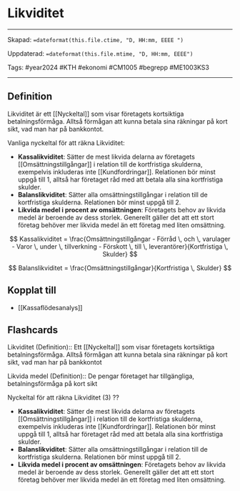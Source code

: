 # Likviditet

---

Skapad: `=dateformat(this.file.ctime, "D, HH:mm, EEEE ")`

Uppdaterad: `=dateformat(this.file.mtime, "D, HH:mm, EEEE")`

Tags: #year2024 #KTH #ekonomi #CM1005 #begrepp #ME1003KS3

---

## Definition

Likviditet är ett [[Nyckeltal]] som visar företagets kortsiktiga betalningsförmåga. Alltså förmågan att kunna betala sina räkningar på kort sikt, vad man har på bankkontot.

Vanliga nyckeltal för att räkna Likviditet:

- **Kassalikviditet**: Sätter de mest likvida delarna av företagets [[Omsättningstillgångar]] i relation till de kortfristiga skulderna, exempelvis inkluderas inte [[Kundfordringar]]. Relationen bör minst uppgå till 1, alltså har företaget råd med att betala alla sina kortfristiga skulder.
- **Balanslikviditet**: Sätter alla omsättningstillgångar i relation till de kortfristiga skulderna. Relationen bör minst uppgå till 2.
- **Likvida medel i procent av omsättningen**: Företagets behov av likvida medel är beroende av dess storlek. Generellt gäller det att ett stort företag behöver mer likvida medel än ett företag med liten omsättning.

$$
Kassalikviditet = \frac{Omsättningstillgångar - Förråd \, och \, varulager - Varor \, under \, tillverkning - Förskott \, till \, leverantörer}{Kortfristiga \, Skulder}
$$

$$
Balanslikviditet = \frac{Omsättningstillgångar}{Kortfristiga \, Skulder}
$$

## Kopplat till

- [[Kassaflödesanalys]]

## Flashcards

Likviditet (Definition):: Ett [[Nyckeltal]] som visar företagets kortsiktiga betalningsförmåga. Alltså förmågan att kunna betala sina räkningar på kort sikt, vad man har på bankkontot
<!--SR:!2024-03-06,3,257!2024-03-09,4,277-->

Likvida medel (Definition):: De pengar företaget har tillgängliga, betalningsförmåga på kort sikt
<!--SR:!2024-05-25,81,300!2024-03-21,16,301-->

Nyckeltal för att räkna Likviditet (3)
??
- **Kassalikviditet**: Sätter de mest likvida delarna av företagets [[Omsättningstillgångar]] i relation till de kortfristiga skulderna, exempelvis inkluderas inte [[Kundfordringar]]. Relationen bör minst uppgå till 1, alltså har företaget råd med att betala alla sina kortfristiga skulder.
- **Balanslikviditet**: Sätter alla omsättningstillgångar i relation till de kortfristiga skulderna. Relationen bör minst uppgå till 2.
- **Likvida medel i procent av omsättningen**: Företagets behov av likvida medel är beroende av dess storlek. Generellt gäller det att ett stort företag behöver mer likvida medel än ett företag med liten omsättning.
<!--SR:!2024-03-06,3,257!2024-03-06,3,257-->
